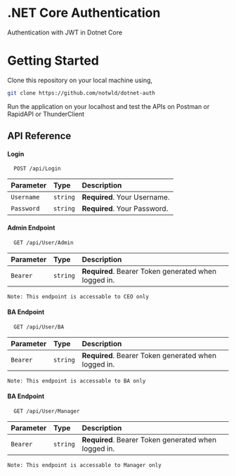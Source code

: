 # .NET Core Authentication
Authentication with JWT in Dotnet Core

# Getting Started

Clone this repository on your local machine using,

```bash
git clone https://github.com/notwld/dotnet-auth
```

Run the application on your localhost and test the APIs on Postman or RapidAPI or ThunderClient

## API Reference

#### Login

```http
  POST /api/Login
```

| Parameter | Type     | Description                |
| :-------- | :------- | :------------------------- |
| `Username` | `string` | **Required**. Your Username. |
| `Password` | `string` | **Required**. Your Password. |

#### Admin Endpoint

```http
  GET /api/User/Admin
```

| Parameter | Type     | Description                       |
| :-------- | :------- | :-------------------------------- |
| `Bearer`      | `string` | **Required**. Bearer Token generated when logged in. |

`Note: This endpoint is accessable to CEO only`

#### BA Endpoint

```http
  GET /api/User/BA
```

| Parameter | Type     | Description                       |
| :-------- | :------- | :-------------------------------- |
| `Bearer`      | `string` | **Required**. Bearer Token generated when logged in. |

`Note: This endpoint is accessable to BA only`

#### BA Endpoint

```http
  GET /api/User/Manager
```

| Parameter | Type     | Description                       |
| :-------- | :------- | :-------------------------------- |
| `Bearer`      | `string` | **Required**. Bearer Token generated when logged in. |

`Note: This endpoint is accessable to Manager only`


